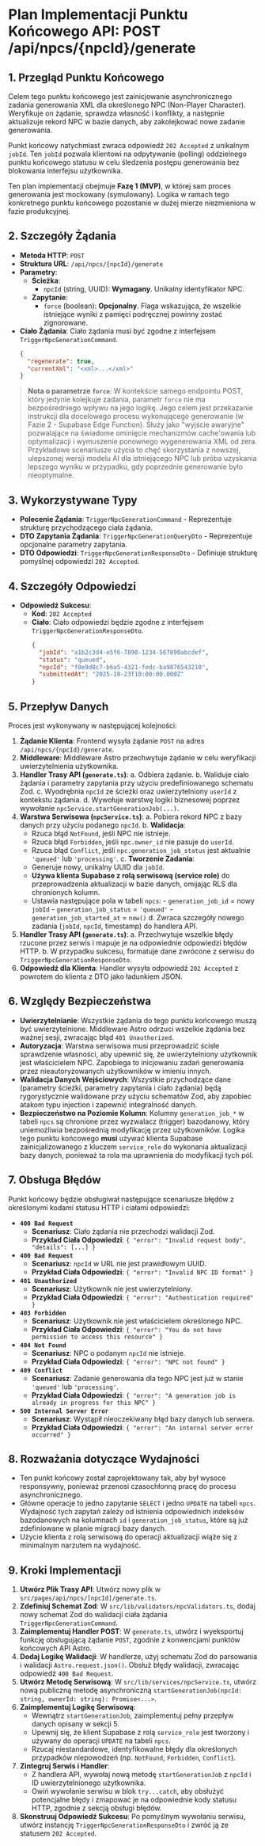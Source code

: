 # Plan Implementacji Punktu Końcowego API: POST /api/npcs/{npcId}/generate

## 1. Przegląd Punktu Końcowego

Celem tego punktu końcowego jest zainicjowanie asynchronicznego zadania generowania XML dla określonego NPC (Non-Player Character). Weryfikuje on żądanie, sprawdza własność i konflikty, a następnie aktualizuje rekord NPC w bazie danych, aby zakolejkować nowe zadanie generowania.

Punkt końcowy natychmiast zwraca odpowiedź `202 Accepted` z unikalnym `jobId`. Ten `jobId` pozwala klientowi na odpytywanie (polling) oddzielnego punktu końcowego statusu w celu śledzenia postępu generowania bez blokowania interfejsu użytkownika.

Ten plan implementacji obejmuje **Fazę 1 (MVP)**, w której sam proces generowania jest mockowany (symulowany). Logika w ramach tego konkretnego punktu końcowego pozostanie w dużej mierze niezmieniona w fazie produkcyjnej.

## 2. Szczegóły Żądania

- **Metoda HTTP**: `POST`
- **Struktura URL**: `/api/npcs/{npcId}/generate`
- **Parametry**:
  - **Ścieżka**:
    - `npcId` (string, UUID): **Wymagany**. Unikalny identyfikator NPC.
  - **Zapytanie**:
    - `force` (boolean): **Opcjonalny**. Flaga wskazująca, że wszelkie istniejące wyniki z pamięci podręcznej powinny zostać zignorowane.
- **Ciało Żądania**: Ciało żądania musi być zgodne z interfejsem `TriggerNpcGenerationCommand`.
  ```json
  {
    "regenerate": true,
    "currentXml": "<xml>...</xml>"
  }
  ```

> **Nota o parametrze `force`**:
> W kontekście samego endpointu POST, który jedynie kolejkuje zadania, parametr `force` nie ma bezpośredniego wpływu na jego logikę. Jego celem jest przekazanie instrukcji dla docelowego procesu wykonującego generowanie (w Fazie 2 - Supabase Edge Function). Służy jako "wyjście awaryjne" pozwalające na świadome ominięcie mechanizmów cache'owania lub optymalizacji i wymuszenie ponownego wygenerowania XML od zera. Przykładowe scenariusze użycia to chęć skorzystania z nowszej, ulepszonej wersji modelu AI dla istniejącego NPC lub próba uzyskania lepszego wyniku w przypadku, gdy poprzednie generowanie było nieoptymalne.

## 3. Wykorzystywane Typy

- **Polecenie Żądania**: `TriggerNpcGenerationCommand` - Reprezentuje strukturę przychodzącego ciała żądania.
- **DTO Zapytania Żądania**: `TriggerNpcGenerationQueryDto` - Reprezentuje opcjonalne parametry zapytania.
- **DTO Odpowiedzi**: `TriggerNpcGenerationResponseDto` - Definiuje strukturę pomyślnej odpowiedzi `202 Accepted`.

## 4. Szczegóły Odpowiedzi

- **Odpowiedź Sukcesu**:
  - **Kod**: `202 Accepted`
  - **Ciało**: Ciało odpowiedzi będzie zgodne z interfejsem `TriggerNpcGenerationResponseDto`.
    ```json
    {
      "jobId": "a1b2c3d4-e5f6-7890-1234-567890abcdef",
      "status": "queued",
      "npcId": "f0e9d8c7-b6a5-4321-fedc-ba9876543210",
      "submittedAt": "2025-10-23T10:00:00.000Z"
    }
    ```

## 5. Przepływ Danych

Proces jest wykonywany w następującej kolejności:

1.  **Żądanie Klienta**: Frontend wysyła żądanie `POST` na adres `/api/npcs/{npcId}/generate`.
2.  **Middleware**: Middleware Astro przechwytuje żądanie w celu weryfikacji uwierzytelnienia użytkownika.
3.  **Handler Trasy API (`generate.ts`)**:
    a. Odbiera żądanie.
    b. Waliduje ciało żądania i parametry zapytania przy użyciu predefiniowanego schematu Zod.
    c. Wyodrębnia `npcId` ze ścieżki oraz uwierzytelniony `userId` z kontekstu żądania.
    d. Wywołuje warstwę logiki biznesowej poprzez wywołanie `npcService.startGenerationJob(...)`.
4.  **Warstwa Serwisowa (`npcService.ts`)**:
    a. Pobiera rekord NPC z bazy danych przy użyciu podanego `npcId`.
    b. **Walidacja**:
    - Rzuca błąd `NotFound`, jeśli NPC nie istnieje.
    - Rzuca błąd `Forbidden`, jeśli `npc.owner_id` nie pasuje do `userId`.
    - Rzuca błąd `Conflict`, jeśli `npc.generation_job_status` jest aktualnie `'queued'` lub `'processing'`.
      c. **Tworzenie Zadania**:
    - Generuje nowy, unikalny UUID dla `jobId`.
    - **Używa klienta Supabase z rolą serwisową (service role)** do przeprowadzenia aktualizacji w bazie danych, omijając RLS dla chronionych kolumn.
    - Ustawia następujące pola w tabeli `npcs`: - `generation_job_id` = nowy `jobId` - `generation_job_status` = `'queued'` - `generation_job_started_at` = `now()`
      d. Zwraca szczegóły nowego zadania (`jobId`, `npcId`, timestamp) do handlera API.
5.  **Handler Trasy API (`generate.ts`)**:
    a. Przechwytuje wszelkie błędy rzucone przez serwis i mapuje je na odpowiednie odpowiedzi błędów HTTP.
    b. W przypadku sukcesu, formatuje dane zwrócone z serwisu do `TriggerNpcGenerationResponseDto`.
6.  **Odpowiedź dla Klienta**: Handler wysyła odpowiedź `202 Accepted` z powrotem do klienta z DTO jako ładunkiem JSON.

## 6. Względy Bezpieczeństwa

- **Uwierzytelnianie**: Wszystkie żądania do tego punktu końcowego muszą być uwierzytelnione. Middleware Astro odrzuci wszelkie żądania bez ważnej sesji, zwracając błąd `401 Unauthorized`.
- **Autoryzacja**: Warstwa serwisowa musi przeprowadzić ścisłe sprawdzenie własności, aby upewnić się, że uwierzytelniony użytkownik jest właścicielem NPC. Zapobiega to inicjowaniu zadań generowania przez nieautoryzowanych użytkowników w imieniu innych.
- **Walidacja Danych Wejściowych**: Wszystkie przychodzące dane (parametry ścieżki, parametry zapytania i ciało żądania) będą rygorystycznie walidowane przy użyciu schematów Zod, aby zapobiec atakom typu injection i zapewnić integralność danych.
- **Bezpieczeństwo na Poziomie Kolumn**: Kolumny `generation_job_*` w tabeli `npcs` są chronione przez wyzwalacz (trigger) bazodanowy, który uniemożliwia bezpośrednią modyfikację przez użytkowników. Logika tego punktu końcowego **musi** używać klienta Supabase zainicjalizowanego z kluczem `service_role` do wykonania aktualizacji bazy danych, ponieważ ta rola ma uprawnienia do modyfikacji tych pól.

## 7. Obsługa Błędów

Punkt końcowy będzie obsługiwał następujące scenariusze błędów z określonymi kodami statusu HTTP i ciałami odpowiedzi:

- **`400 Bad Request`**
  - **Scenariusz**: Ciało żądania nie przechodzi walidacji Zod.
  - **Przykład Ciała Odpowiedzi**: `{ "error": "Invalid request body", "details": [...] }`
- **`400 Bad Request`**
  - **Scenariusz**: `npcId` w URL nie jest prawidłowym UUID.
  - **Przykład Ciała Odpowiedzi**: `{ "error": "Invalid NPC ID format" }`
- **`401 Unauthorized`**
  - **Scenariusz**: Użytkownik nie jest uwierzytelniony.
  - **Przykład Ciała Odpowiedzi**: `{ "error": "Authentication required" }`
- **`403 Forbidden`**
  - **Scenariusz**: Użytkownik nie jest właścicielem określonego NPC.
  - **Przykład Ciała Odpowiedzi**: `{ "error": "You do not have permission to access this resource" }`
- **`404 Not Found`**
  - **Scenariusz**: NPC o podanym `npcId` nie istnieje.
  - **Przykład Ciała Odpowiedzi**: `{ "error": "NPC not found" }`
- **`409 Conflict`**
  - **Scenariusz**: Zadanie generowania dla tego NPC jest już w stanie `'queued'` lub `'processing'`.
  - **Przykład Ciała Odpowiedzi**: `{ "error": "A generation job is already in progress for this NPC" }`
- **`500 Internal Server Error`**
  - **Scenariusz**: Wystąpił nieoczekiwany błąd bazy danych lub serwera.
  - **Przykład Ciała Odpowiedzi**: `{ "error": "An internal server error occurred" }`

## 8. Rozważania dotyczące Wydajności

- Ten punkt końcowy został zaprojektowany tak, aby był wysoce responsywny, ponieważ przenosi czasochłonną pracę do procesu asynchronicznego.
- Główne operacje to jedno zapytanie `SELECT` i jedno `UPDATE` na tabeli `npcs`. Wydajność tych zapytań zależy od istnienia odpowiednich indeksów bazodanowych na kolumnach `id` i `generation_job_status`, które są już zdefiniowane w planie migracji bazy danych.
- Użycie klienta z rolą serwisową do operacji aktualizacji wiąże się z minimalnym narzutem na wydajność.

## 9. Kroki Implementacji

1.  **Utwórz Plik Trasy API**: Utwórz nowy plik w `src/pages/api/npcs/[npcId]/generate.ts`.
2.  **Zdefiniuj Schemat Zod**: W `src/lib/validators/npcValidators.ts`, dodaj nowy schemat Zod do walidacji ciała żądania `TriggerNpcGenerationCommand`.
3.  **Zaimplementuj Handler POST**: W `generate.ts`, utwórz i wyeksportuj funkcję obsługującą żądanie `POST`, zgodnie z konwencjami punktów końcowych API Astro.
4.  **Dodaj Logikę Walidacji**: W handlerze, użyj schematu Zod do parsowania i walidacji `Astro.request.json()`. Obsłuż błędy walidacji, zwracając odpowiedź `400 Bad Request`.
5.  **Utwórz Metodę Serwisową**: W `src/lib/services/npcService.ts`, utwórz nową publiczną metodę asynchroniczną `startGenerationJob(npcId: string, ownerId: string): Promise<...>`.
6.  **Zaimplementuj Logikę Serwisową**:
    - Wewnątrz `startGenerationJob`, zaimplementuj pełny przepływ danych opisany w sekcji 5.
    - Upewnij się, że klient Supabase z rolą `service_role` jest tworzony i używany do operacji `UPDATE` na tabeli `npcs`.
    - Rzucaj niestandardowe, identyfikowalne błędy dla określonych przypadków niepowodzeń (np. `NotFound`, `Forbidden`, `Conflict`).
7.  **Zintegruj Serwis i Handler**:
    - Z handlera API, wywołaj nową metodę `startGenerationJob` z `npcId` i ID uwierzytelnionego użytkownika.
    - Owiń wywołanie serwisu w blok `try...catch`, aby obsłużyć potencjalne błędy i zmapować je na odpowiednie kody statusu HTTP, zgodnie z sekcją obsługi błędów.
8.  **Skonstruuj Odpowiedź Sukcesu**: Po pomyślnym wywołaniu serwisu, utwórz instancję `TriggerNpcGenerationResponseDto` i zwróć ją ze statusem `202 Accepted`.
